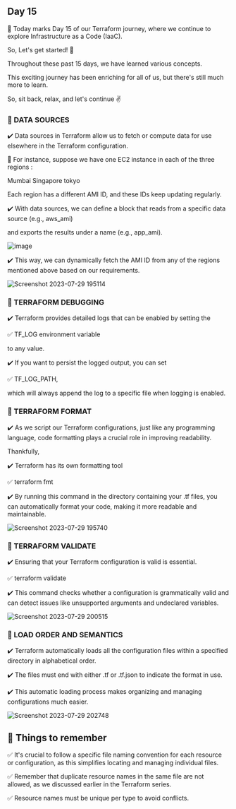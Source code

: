 ## Day 15

🔖 Today marks Day 15 of our Terraform journey, where we continue to explore Infrastructure as a Code (IaaC).

So, Let's get started! 🔰

Throughout these past 15 days, we have learned various concepts.

This exciting journey has been enriching for all of us, but there's still much more to learn.

So, sit back, relax, and let's continue ✌️

### 🚀 DATA SOURCES

✔️ Data sources in Terraform allow us to fetch or compute data for use elsewhere in the Terraform configuration.

🔖 For instance, suppose we have one EC2 instance in each of the three regions :

Mumbai
Singapore
tokyo

Each region has a different AMI ID, and these IDs keep updating regularly.

✔️ With data sources, we can define a block that reads from a specific data source
(e.g., aws_ami)

and exports the results under a name (e.g., app_ami).

![image](https://github.com/sahdevgrover/terraform-basic-to-advanced-resources/assets/132704247/06bed97b-3022-457b-8d36-e151635bcc64)

✔️ This way, we can dynamically fetch the AMI ID from any of the regions mentioned above based on our requirements.

![Screenshot 2023-07-29 195114](https://github.com/sahdevgrover/terraform-basic-to-advanced-resources/assets/132704247/fb1bb89f-fcae-4ce3-a608-0556cff6661a)


### 🚀 TERRAFORM DEBUGGING

✔️ Terraform provides detailed logs that can be enabled by setting the

✅ TF_LOG environment variable

to any value.

✔️ If you want to persist the logged output, you can set

✅ TF_LOG_PATH,

which will always append the log to a specific file when logging is enabled.

### 🚀 TERRAFORM FORMAT

✔️ As we script our Terraform configurations, just like any programming language, code formatting plays a crucial role in improving readability.

Thankfully,

✔️ Terraform has its own formatting tool

✅ terraform fmt

✔️ By running this command in the directory containing your .tf files, you can automatically format your code, making it more readable and maintainable.

![Screenshot 2023-07-29 195740](https://github.com/sahdevgrover/terraform-basic-to-advanced-resources/assets/132704247/2647d88b-ad58-443e-896c-34a6cee6367d)

### 🚀 TERRAFORM VALIDATE

✔️ Ensuring that your Terraform configuration is valid is essential.

✅ terraform validate

✔️ This command checks whether a configuration is grammatically valid and can detect issues like unsupported arguments and undeclared variables.

![Screenshot 2023-07-29 200515](https://github.com/sahdevgrover/terraform-basic-to-advanced-resources/assets/132704247/597cc1e1-7e69-4061-a795-9df8b2bf1336)

### 🚀 LOAD ORDER AND SEMANTICS

✔️ Terraform automatically loads all the configuration files within a specified directory in alphabetical order.

✔️ The files must end with either .tf or .tf.json to indicate the format in use.

✔️ This automatic loading process makes organizing and managing configurations much easier.

![Screenshot 2023-07-29 202748](https://github.com/sahdevgrover/terraform-basic-to-advanced-resources/assets/132704247/991d5c3e-2425-492c-bef0-9f9723acb67d)

## 📌 Things to remember

✅ It's crucial to follow a specific file naming convention for each resource or configuration, as this simplifies locating and managing individual files.

✅ Remember that duplicate resource names in the same file are not allowed, as we discussed earlier in the Terraform series.

✅ Resource names must be unique per type to avoid conflicts.
